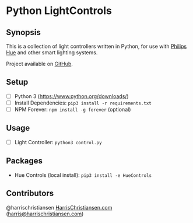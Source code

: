 # Python LightControls

## Synopsis

This is a collection of light controllers written in Python, for use with [Philips Hue](https://www2.meethue.com/) and other smart lighting systems.  

Project available on [GitHub](https://github.com/harrischristiansen/lightcontrol_py).  

## Setup

- [ ] Python 3 (https://www.python.org/downloads/)
- [ ] Install Dependencies: `pip3 install -r requirements.txt`
- [ ] NPM Forever: `npm install -g forever` (optional)

## Usage

- [ ] Light Controller: `python3 control.py`

## Packages
- Hue Controls (local install): `pip3 install -e HueControls`

## Contributors

@harrischristiansen [HarrisChristiansen.com](http://www.harrischristiansen.com) (harris@harrischristiansen.com)  
